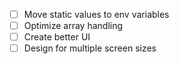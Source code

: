 - [ ] Move static values to env variables
- [ ] Optimize array handling
- [ ] Create better UI
- [ ] Design for multiple screen sizes
